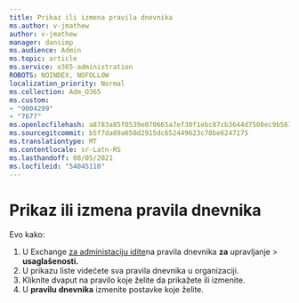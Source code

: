 ```yaml
---
title: Prikaz ili izmena pravila dnevnika
ms.author: v-jmathew
author: v-jmathew
manager: dansimp
ms.audience: Admin
ms.topic: article
ms.service: o365-administration
ROBOTS: NOINDEX, NOFOLLOW
localization_priority: Normal
ms.collection: Adm_O365
ms.custom:
- "9004299"
- "7677"
ms.openlocfilehash: a8783a85f0539e070665a7ef30f1ebc87cb3644d7508ec9b561ad17200c97505
ms.sourcegitcommit: b5f7da89a650d2915dc652449623c78be6247175
ms.translationtype: MT
ms.contentlocale: sr-Latn-RS
ms.lasthandoff: 08/05/2021
ms.locfileid: "54045110"
---
```

# <a name="view-or-modify-a-journal-rule"></a>Prikaz ili izmena pravila dnevnika

Evo kako:

1. U Exchange [za administaciju idite](https://go.microsoft.com/fwlink/p/?linkid=2059104)na pravila dnevnika **za** upravljanje  >  **usaglašenosti.**
2. U prikazu liste videćete sva pravila dnevnika u organizaciji.
3. Kliknite dvaput na pravilo koje želite da prikažete ili izmenite.
4. U **pravilu dnevnika** izmenite postavke koje želite.
